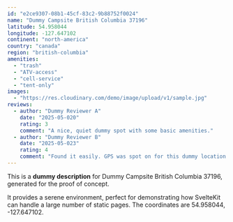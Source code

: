 ```yaml
---
id: "e2ce9307-08b1-45cf-83c2-9b88752f0024"
name: "Dummy Campsite British Columbia 37196"
latitude: 54.958044
longitude: -127.647102
continent: "north-america"
country: "canada"
region: "british-columbia"
amenities:
  - "trash"
  - "ATV-access"
  - "cell-service"
  - "tent-only"
images:
  - "https://res.cloudinary.com/demo/image/upload/v1/sample.jpg"
reviews:
  - author: "Dummy Reviewer A"
    date: "2025-05-020"
    rating: 3
    comment: "A nice, quiet dummy spot with some basic amenities."
  - author: "Dummy Reviewer B"
    date: "2025-05-023"
    rating: 4
    comment: "Found it easily. GPS was spot on for this dummy location."
---
```


This is a **dummy description** for Dummy Campsite British Columbia 37196, generated for the proof of concept.

It provides a serene environment, perfect for demonstrating how SvelteKit can handle a large number of static pages. The coordinates are 54.958044, -127.647102.
